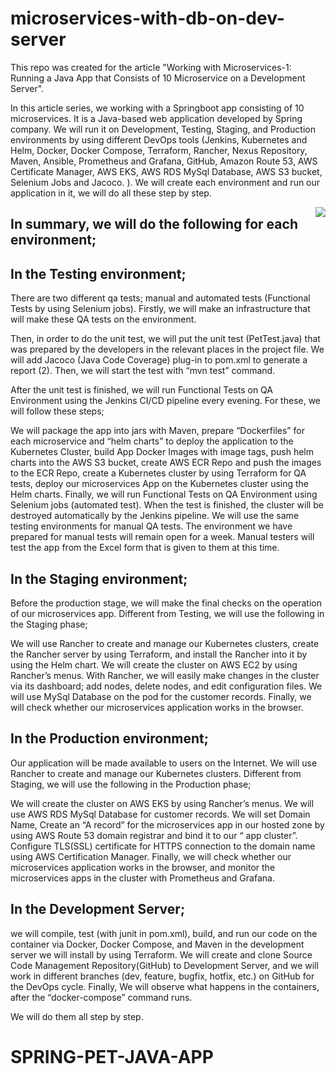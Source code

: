 # microservices-with-db-on-dev-server
This repo was created for the article "Working with Microservices-1: Running a Java App that Consists of 10 Microservice on a Development Server".

In this article series, we working with a Springboot app consisting of 10 microservices. It is a Java-based web application developed by Spring company. We will run it on Development, Testing, Staging, and Production environments by using different DevOps tools (Jenkins, Kubernetes and Helm, Docker, Docker Compose, Terraform, Rancher, Nexus Repository, Maven, Ansible, Prometheus and Grafana, GitHub, Amazon Route 53, AWS Certificate Manager, AWS EKS, AWS RDS MySql Database, AWS S3 bucket, Selenium Jobs and Jacoco. ). We will create each environment and run our application in it, we will do all these step by step.

<img align="right" src="https://github.com/cmakkaya/microservices-with-db-on-dev-server/blob/main/flow-chart-for-readme.jpg" />

 
## In summary, we will do the following for each environment;

## In the Testing environment; 
There are two different qa tests; manual and automated tests (Functional Tests by using Selenium jobs). Firstly, we will make an infrastructure that will make these QA tests on the environment.

Then, in order to do the unit test, we will put the unit test (PetTest.java) that was prepared by the developers in the relevant places in the project file. We will add Jacoco (Java Code Coverage) plug-in to pom.xml to generate a report (2). Then, we will start the test with “mvn test” command.

After the unit test is finished, we will run Functional Tests on QA Environment using the Jenkins CI/CD pipeline every evening. For these, we will follow these steps;

We will package the app into jars with Maven, prepare “Dockerfiles” for each microservice and “helm charts” to deploy the application to the Kubernetes Cluster, build App Docker Images with image tags, push helm charts into the AWS S3 bucket, create AWS ECR Repo and push the images to the ECR Repo, create a Kubernetes cluster by using Terraform for QA tests, deploy our microservices App on the Kubernetes cluster using the Helm charts. Finally, we will run Functional Tests on QA Environment using Selenium jobs (automated test). When the test is finished, the cluster will be destroyed automatically by the Jenkins pipeline.
We will use the same testing environments for manual QA tests. The environment we have prepared for manual tests will remain open for a week. Manual testers will test the app from the Excel form that is given to them at this time.

## In the Staging environment; 
Before the production stage, we will make the final checks on the operation of our microservices app. Different from Testing, we will use the following in the Staging phase;

We will use Rancher to create and manage our Kubernetes clusters, create the Rancher server by using Terraform, and install the Rancher into it by using the Helm chart. We will create the cluster on AWS EC2 by using Rancher’s menus. With Rancher, we will easily make changes in the cluster via its dashboard; add nodes, delete nodes, and edit configuration files. We will use MySql Database on the pod for the customer records. Finally, we will check whether our microservices application works in the browser.

## In the Production environment; 
Our application will be made available to users on the Internet. We will use Rancher to create and manage our Kubernetes clusters. Different from Staging, we will use the following in the Production phase;

We will create the cluster on AWS EKS by using Rancher’s menus. We will use AWS RDS MySql Database for customer records. We will set Domain Name, Create an “A record” for the microservices app in our hosted zone by using AWS Route 53 domain registrar and bind it to our “ app cluster”. Configure TLS(SSL) certificate for HTTPS connection to the domain name using AWS Certification Manager. Finally, we will check whether our microservices application works in the browser, and monitor the microservices apps in the cluster with Prometheus and Grafana.

## In the Development Server; 
we will compile, test (with junit in pom.xml), build, and run our code on the container via Docker, Docker Compose, and Maven in the development server we will install by using Terraform. We will create and clone Source Code Management Repository(GitHub) to Development Server, and we will work in different branches (dev, feature, bugfix, hotfix, etc.) on GitHub for the DevOps cycle. Finally, We will observe what happens in the containers, after the “docker-compose” command runs.

We will do them all step by step.
# SPRING-PET-JAVA-APP
